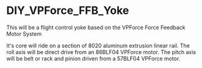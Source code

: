 # DIY_VPForce_FFB_Yoke
This will be a flight control yoke based on the VPForce Force Feedback Motor System

It's core will ride on a section of 8020 aluminum extrusion linear rail. 
The roll axis will be direct drive from an 86BLF04 VPForce motor.
The pitch axis will be belt or rack and pinion driven from a 57BLF04 VPForce motor.

